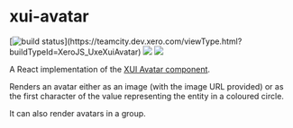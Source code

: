 xui-avatar
===========

[![build status](https://teamcity.dev.xero.com/app/rest/builds/buildType:(id:XeroJS_UxeXuiAvatar)/statusIcon)](https://teamcity.dev.xero.com/viewType.html?buildTypeId=XeroJS_UxeXuiAvatar)
![](https://img.shields.io/badge/XUI-^10.15.0-blue.svg)
![](https://img.shields.io/badge/React-^15.3.0-blue.svg)

A React implementation of the [XUI Avatar component](https://github.dev.xero.com/pages/UXE/xui/section-avatars.html).

Renders an avatar either as an image (with the image URL provided) or as the first character of the value representing the entity in a coloured circle.

It can also render avatars in a group.
